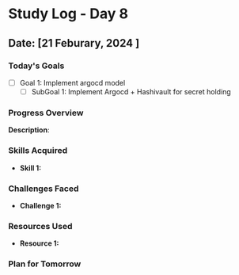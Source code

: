 # Study Log - Day 8

## Date: [21 Feburary, 2024 ]

### Today's Goals

- [ ] Goal 1: Implement argocd model
  - [ ] SubGoal 1: Implement Argocd + Hashivault for secret holding

### Progress Overview
**Description**: 


### Skills Acquired
- **Skill 1:**


### Challenges Faced
- **Challenge 1:**



### Resources Used
- **Resource 1:**



### Plan for Tomorrow


